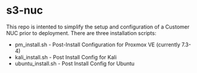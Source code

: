 # s3-nuc
This repo is intented to simplify the setup and configuration of a Customer NUC prior to deployment.  There are three installation scripts:
* pm_install.sh - Post-Install Configuration for Proxmox VE (currently 7.3-4)
* kali_install.sh - Post Install Config for Kali
* ubuntu_install.sh - Post Install Config for Ubuntu
